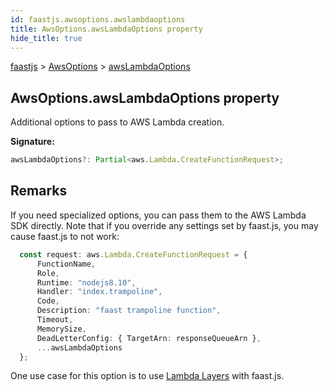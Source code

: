 ```yaml
---
id: faastjs.awsoptions.awslambdaoptions
title: AwsOptions.awsLambdaOptions property
hide_title: true
---
```

[faastjs](./faastjs.md) &gt; [AwsOptions](./faastjs.awsoptions.md) &gt; [awsLambdaOptions](./faastjs.awsoptions.awslambdaoptions.md)

## AwsOptions.awsLambdaOptions property

Additional options to pass to AWS Lambda creation.

<b>Signature:</b>

```typescript
awsLambdaOptions?: Partial<aws.Lambda.CreateFunctionRequest>;
```

## Remarks

If you need specialized options, you can pass them to the AWS Lambda SDK directly. Note that if you override any settings set by faast.js, you may cause faast.js to not work:

```typescript
  const request: aws.Lambda.CreateFunctionRequest = {
      FunctionName,
      Role,
      Runtime: "nodejs8.10",
      Handler: "index.trampoline",
      Code,
      Description: "faast trampoline function",
      Timeout,
      MemorySize,
      DeadLetterConfig: { TargetArn: responseQueueArn },
      ...awsLambdaOptions
  };

```
One use case for this option is to use [Lambda Layers](https://docs.aws.amazon.com/lambda/latest/dg/configuration-layers.html) with faast.js.
